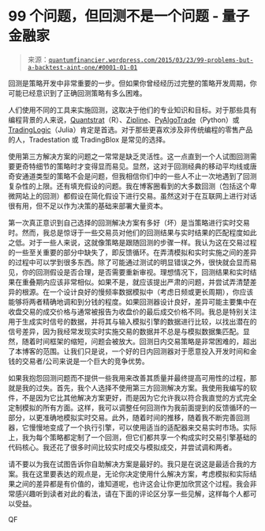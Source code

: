 <!--yml

类别：未分类

日期：2024 年 5 月 18 日 14:00:13

-->

# 99 个问题，但回测不是一个问题 - 量子金融家

> 来源：[`quantumfinancier.wordpress.com/2015/03/23/99-problems-but-a-backtest-aint-one/#0001-01-01`](https://quantumfinancier.wordpress.com/2015/03/23/99-problems-but-a-backtest-aint-one/#0001-01-01)

回测是策略开发中非常重要的一步。但如果你曾经经历过完整的策略开发周期，你可能已经意识到了正确回测策略有多么困难。

人们使用不同的工具来实施回测，这取决于他们的专业知识和目标。对于那些具有编程背景的人来说，[Quantstrat](https://r-forge.r-project.org/scm/viewvc.php/pkg/quantstrat/?root=blotter)（R）、[Zipline](https://github.com/quantopian/zipline)、[PyAlgoTrade](https://github.com/gbeced/pyalgotrade)（Python）或[TradingLogic](https://github.com/JuliaQuant/TradingLogic.jl)（Julia）肯定是首选。对于那些更喜欢涉及非传统编程的零售产品的人，Tradestation 或 TradingBlox 是常见的选择。

使用第三方解决方案的问题之一常常是缺乏灵活性。这一点直到一个人试图回测需要更奇特细节的策略时才变得显而易见。显然，这对于回测经典的移动平均线或唐奇安通道类型的策略不会是问题，但我相信你们中的一些人不止一次地遇到了回测复杂性的上限。还有填充假设的问题。我在博客圈看到的大多数回测（包括这个卑微网站上的回测）都假设在简化假设下进行交易。虽然这对于在互联网上进行对话很有用，但不足以作为决策的基础来部署大量资本。

第一次真正意识到自己选择的回测解决方案有多好（坏）是当策略进行实时交易时。然而，我总是惊讶于一些交易员对他们的回测结果与实时结果的匹配程度如此之低。对于一些人来说，这就像策略是跟随回测的步骤一样。我认为这在交易过程的一些至关重要的部分中缺失了，即反馈循环。在弄清模拟和实时实施之间的差异的过程中可以学到很多东西。除了可能通过测试的明显错误之外，很快就会显而易见，你的回测假设是否合理，是否需要重新审视。理想情况下，回测结果和实时结果在重叠期内应该非常相似。如果不是，就应该提出严肃的问题，并尝试弄清楚差异的根源。在一个设计良好的慢频率数据模拟中（考虑日频或更长周期），你应该能够将两者精确地调和到分钱的程度。如果回测器设计良好，差异可能主要集中在收盘交易的成交价格与通常被报告为收盘价的最后成交价格不同。我总是特别关注用于生成实时信号的数据，并将其与输入模拟引擎的数据进行比较，以找出潜在的信号差异，因为我经常发现实时实施交易的数据并不总是与模拟数据集匹配。显然，随着时间框架的缩短，问题会被放大。回测日内交易策略是非常困难的，超出了本博客的范围。让我们只是说，一个好的日内回测器对于愿意投入开发时间和金钱的交易者/公司来说是一个巨大的竞争优势。

如果我抱怨回测问题而不提供一些我用来改善其质量并最终提高可用性的过程，那就是我的过失。首先，我个人选择不使用第三方回测解决方案。我使用我编写的软件，不是因为它比其他解决方案更好，而是因为它允许我以符合我直觉的方式完全定制模拟的所有方面。这样，我可以调整任何回测作为我前面提到的反馈循环的一部分，以更准确地模拟实时交易。此外，随着时间的推移，随着我不断完善回测器，它慢慢地变成了一个执行引擎，可以使用适当的适配器来交易实时市场。实际上，我为每个策略都定制了一个回测，但它们都共享一个构成实时交易引擎基础的代码核心。我还花了很多时间比较实时成交与模拟成交，并尝试调和两者。

请不要以为我在试图告诉你自助解决方案是最好的。我只是在说这是最适合我的方案。我在这里要表达的观点是，无论你决定使用什么解决方案，考虑模拟和实际结果之间的差异都是有价值的，谁知道呢，也许这会让你更加欣赏这个过程。我会非常感兴趣听到读者对此的看法，请在下面的评论区分享一些见解，这样每个人都可以受益。

QF
